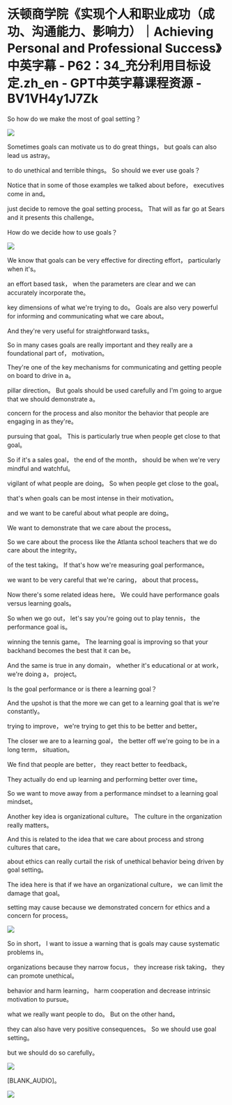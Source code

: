 # 沃顿商学院《实现个人和职业成功（成功、沟通能力、影响力）｜Achieving Personal and Professional Success》中英字幕 - P62：34_充分利用目标设定.zh_en - GPT中英字幕课程资源 - BV1VH4y1J7Zk

 So how do we make the most of goal setting？

![](img/4548091b136a51067cb4158f5f0a53d0_1.png)

 Sometimes goals can motivate us to do great things， but goals can also lead us astray。

 to do unethical and terrible things。 So should we ever use goals？

 Notice that in some of those examples we talked about before， executives come in and。

 just decide to remove the goal setting process。 That will as far go at Sears and it presents this challenge。

 How do we decide how to use goals？

![](img/4548091b136a51067cb4158f5f0a53d0_3.png)

 We know that goals can be very effective for directing effort， particularly when it's。

 an effort based task， when the parameters are clear and we can accurately incorporate the。

 key dimensions of what we're trying to do。 Goals are also very powerful for informing and communicating what we care about。

 And they're very useful for straightforward tasks。

 So in many cases goals are really important and they really are a foundational part of， motivation。

 They're one of the key mechanisms for communicating and getting people on board to drive in a。

 pillar direction。 But goals should be used carefully and I'm going to argue that we should demonstrate a。

 concern for the process and also monitor the behavior that people are engaging in as they're。

 pursuing that goal。 This is particularly true when people get close to that goal。

 So if it's a sales goal， the end of the month， should be when we're very mindful and watchful。

 vigilant of what people are doing。 So when people get close to the goal。

 that's when goals can be most intense in their motivation。

 and we want to be careful about what people are doing。

 We want to demonstrate that we care about the process。

 So we care about the process like the Atlanta school teachers that we do care about the integrity。

 of the test taking。 If that's how we're measuring goal performance。

 we want to be very careful that we're caring， about that process。

 Now there's some related ideas here。 We could have performance goals versus learning goals。

 So when we go out， let's say you're going out to play tennis， the performance goal is。

 winning the tennis game。 The learning goal is improving so that your backhand becomes the best that it can be。

 And the same is true in any domain， whether it's educational or at work， we're doing a， project。

 Is the goal performance or is there a learning goal？

 And the upshot is that the more we can get to a learning goal that is we're constantly。

 trying to improve， we're trying to get this to be better and better。

 The closer we are to a learning goal， the better off we're going to be in a long term， situation。

 We find that people are better， they react better to feedback。

 They actually do end up learning and performing better over time。

 So we want to move away from a performance mindset to a learning goal mindset。

 Another key idea is organizational culture。 The culture in the organization really matters。

 And this is related to the idea that we care about process and strong cultures that care。

 about ethics can really curtail the risk of unethical behavior being driven by goal setting。

 The idea here is that if we have an organizational culture， we can limit the damage that goal。

 setting may cause because we demonstrated concern for ethics and a concern for process。



![](img/4548091b136a51067cb4158f5f0a53d0_5.png)

 So in short， I want to issue a warning that is goals may cause systematic problems in。

 organizations because they narrow focus， they increase risk taking， they can promote unethical。

 behavior and harm learning， harm cooperation and decrease intrinsic motivation to pursue。

 what we really want people to do。 But on the other hand。

 they can also have very positive consequences。 So we should use goal setting。

 but we should do so carefully。

![](img/4548091b136a51067cb4158f5f0a53d0_7.png)

 [BLANK_AUDIO]。

![](img/4548091b136a51067cb4158f5f0a53d0_9.png)